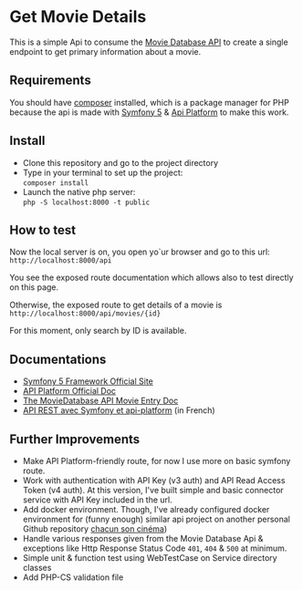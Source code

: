 # Get Movie Details
This is a simple Api to consume the [Movie Database API](https://www.themoviedb.org/documentation/api) to create a single endpoint to get primary information about a movie.

## Requirements
You should have [composer](https://getcomposer.org/download/) installed, which is a 
package manager for PHP because the api is made with [Symfony 5](https://symfony.com/doc/current/index.html) & [Api Platform](https://api-platform.com/) to make this work.

## Install
- Clone this repository and go to the project directory
- Type in your terminal to set up the project:   
```composer install```
- Launch the native php server:   
 ```php -S localhost:8000 -t public```

## How to test
Now the local server is on, you open yo`ur browser and go to this url:    
```http://localhost:8000/api```

You see the exposed route documentation which allows also to test directly on this page. 

Otherwise, the exposed route to get details of a movie is ```http://localhost:8000/api/movies/{id}```

For this moment, only search by ID is available.

## Documentations

- [Symfony 5 Framework Official Site](https://symfony.com/doc/current/index.html)   
- [API Platform Official Doc](https://api-platform.com/docs/)  
- [The MovieDatabase API Movie Entry Doc](https://developers.themoviedb.org/3/movies/get-movie-details)  
- [API REST avec Symfony et api-platform](https://www.kaherecode.com/tutorial/developper-une-api-rest-avec-symfony-et-api-platform) (in French)   

## Further Improvements

- Make API Platform-friendly route, for now I use more on basic symfony route.
- Work with authentication with API Key (v3 auth) and API Read Access Token (v4 auth). At this version, I've built simple and basic connector service with API Key included in the url.
- Add docker environment. Though, I've already configured docker environment for (funny enough) similar api project 
on another personal Github repository [chacun son cinéma](https://github.com/hwaseonchoi/chacun-son-cinema))
- Handle various responses given from the Movie Database Api & exceptions like Http Response Status Code `401`, `404` & `500` at minimum. 
- Simple unit & function test using WebTestCase on Service directory classes
- Add PHP-CS validation file
